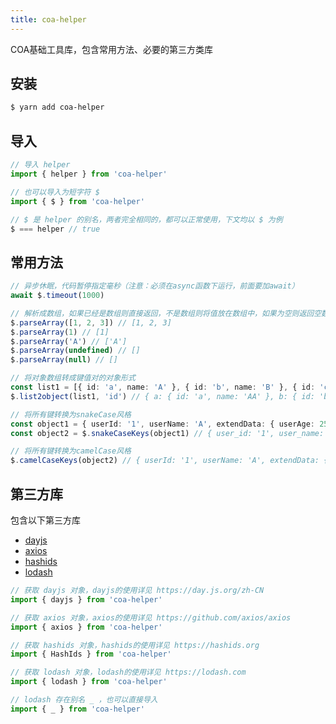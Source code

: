 ```yaml
---
title: coa-helper
---
```

COA基础工具库，包含常用方法、必要的第三方类库

## 安装

```sh
$ yarn add coa-helper
```

## 导入

```typescript
// 导入 helper
import { helper } from 'coa-helper'

// 也可以导入为短字符 $
import { $ } from 'coa-helper'

// $ 是 helper 的别名，两者完全相同的，都可以正常使用，下文均以 $ 为例
$ === helper // true
```

## 常用方法

```typescript
// 异步休眠，代码暂停指定毫秒（注意：必须在async函数下运行，前面要加await）
await $.timeout(1000)

// 解析成数组，如果已经是数组则直接返回，不是数组则将值放在数组中，如果为空则返回空数组
$.parseArray([1, 2, 3]) // [1, 2, 3]
$.parseArray(1) // [1]
$.parseArray('A') // ['A']
$.parseArray(undefined) // []
$.parseArray(null) // []

// 将对象数组转成键值对的对象形式
const list1 = [{ id: 'a', name: 'A' }, { id: 'b', name: 'B' }, { id: 'c', name: 'C' }]
$.list2object(list1, 'id') // { a: { id: 'a', name: 'AA' }, b: { id: 'b', name: 'BB' },c: { id: 'c', name: 'BB' }}

// 将所有键转换为snakeCase风格
const object1 = { userId: '1', userName: 'A', extendData: { userAge: 25, userAvatar: '' } }
const object2 = $.snakeCaseKeys(object1) // { user_id: '1', user_name: 'A', extend_data: { user_age: 25, user_avatar: '' }}

// 将所有键转换为camelCase风格
$.camelCaseKeys(object2) // { userId: '1', userName: 'A', extendData: { userAge: 25, userAvatar: '' } }
```

## 第三方库

包含以下第三方库

- [dayjs](https://day.js.org/zh-CN)
- [axios](https://github.com/axios/axios)
- [hashids](https://hashids.org/)
- [lodash](https://lodash.com/)

```typescript
// 获取 dayjs 对象，dayjs的使用详见 https://day.js.org/zh-CN
import { dayjs } from 'coa-helper'

// 获取 axios 对象，axios的使用详见 https://github.com/axios/axios
import { axios } from 'coa-helper'

// 获取 hashids 对象，hashids的使用详见 https://hashids.org
import { HashIds } from 'coa-helper'

// 获取 lodash 对象，lodash的使用详见 https://lodash.com
import { lodash } from 'coa-helper'

// lodash 存在别名 _ ，也可以直接导入
import { _ } from 'coa-helper'
```
